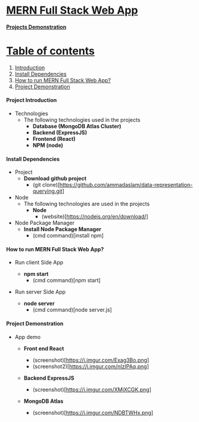 <a href="">

# MERN Full Stack Web App
**Projects Demonstration**

 
# Table of contents
1. [Introduction](#intro)   
2. [Install Dependencies](#install)
3. [How to run MERN Full Stack Web App?](#howToRun)
4. [Project Demonstration](#demo)

#### Project Introduction <a name="intro"></a>
- Technologies
  * The following technologies used in the projects
    * **Database (MongoDB Atlas Cluster)**
    * **Backend (ExpressJS)**
    * **Frontend (React)**
    * **NPM (node)**
    

#### Install Dependencies <a name="install"></a>
- Project  
    * **Download github project**
        * (git clone)[https://github.com/ammadaslam/data-representation-querying.git]
- Node
  * The following technologies are used in the projects
    * **Node**
        * (website)[https://nodejs.org/en/download/]
- Node Package Manager
     * **Install Node Package Manager**
        * (cmd command)[install npm]
    

    
#### How to run MERN Full Stack Web App? <a name="howToRun"></a>
- Run client Side App
     * **npm start**
        * (cmd command)[npm start]

- Run server Side App
     * **node server**
        * (cmd command)[node server.js]
    

#### Project Demonstration <a name="demo"></a>
- App demo
     * **Front end React**
        * (screenshot)[https://i.imgur.com/Exag3Bo.png]
        * (screenshot2)[https://i.imgur.com/nIzIPAq.png]

     * **Backend ExpressJS**
        * (screenshot)[https://i.imgur.com/XMjXCGK.png]

    * **MongoDB Atlas**
        * (screenshot)[https://i.imgur.com/NDBTWHx.png]
        
        

